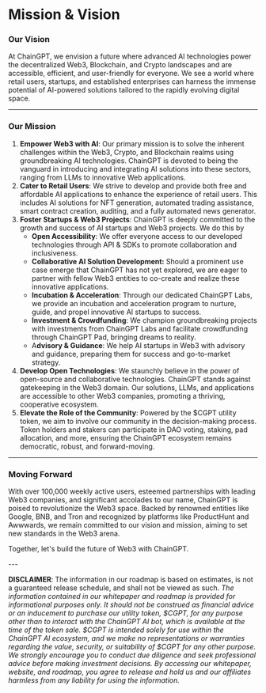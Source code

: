 # Mission & Vision

### **Our Vision**

At ChainGPT, we envision a future where advanced AI technologies power the decentralized Web3, Blockchain, and Crypto landscapes and are accessible, efficient, and user-friendly for everyone. We see a world where retail users, startups, and established enterprises can harness the immense potential of AI-powered solutions tailored to the rapidly evolving digital space.

***

### **Our Mission**

1. **Empower Web3 with AI**: Our primary mission is to solve the inherent challenges within the Web3, Crypto, and Blockchain realms using groundbreaking AI technologies. ChainGPT is devoted to being the vanguard in introducing and integrating AI solutions into these sectors, ranging from LLMs to innovative Web applications.
2. **Cater to Retail Users**: We strive to develop and provide both free and affordable AI applications to enhance the experience of retail users. This includes AI solutions for NFT generation, automated trading assistance, smart contract creation, auditing, and a fully automated news generator.
3. **Foster Startups & Web3 Projects**: ChainGPT is deeply committed to the growth and success of AI startups and Web3 projects. We do this by
   * **Open Accessibility**: We offer everyone access to our developed technologies through API & SDKs to promote collaboration and inclusiveness.
   * **Collaborative AI Solution Development:** Should a prominent use case emerge that ChainGPT has not yet explored, we are eager to partner with fellow Web3 entities to co-create and realize these innovative applications.
   * **Incubation & Acceleration**: Through our dedicated ChainGPT Labs, we provide an incubation and acceleration program to nurture, guide, and propel innovative AI startups to success.
   * **Investment & Crowdfunding**: We champion groundbreaking projects with investments from ChainGPT Labs and facilitate crowdfunding through ChainGPT Pad, bringing dreams to reality.
   * A**dvisory & Guidance**: We help AI startups in Web3 with advisory and guidance, preparing them for success and go-to-market strategy.
4. &#x20;**Develop Open Technologies**: We staunchly believe in the power of open-source and collaborative technologies. ChainGPT stands against gatekeeping in the Web3 domain. Our solutions, LLMs, and applications are accessible to other Web3 companies, promoting a thriving, cooperative ecosystem.
5. **Elevate the Role of the Community**: Powered by the $CGPT utility token, we aim to involve our community in the decision-making process. Token holders and stakers can participate in DAO voting, staking, pad allocation, and more, ensuring the ChainGPT ecosystem remains democratic, robust, and forward-moving.

***

### **Moving Forward**

With over 100,000 weekly active users, esteemed partnerships with leading Web3 companies, and significant accolades to our name, ChainGPT is poised to revolutionize the Web3 space. Backed by renowned entities like Google, BNB, and Tron and recognized by platforms like ProductHunt and Awwwards, we remain committed to our vision and mission, aiming to set new standards in the Web3 arena.

Together, let's build the future of Web3 with ChainGPT.

\---

**DISCLAIMER**: The information in our roadmap is based on estimates, is not a guaranteed release schedule, and shall not be viewed as such.  _The information contained in our whitepaper and roadmap is provided for informational purposes only. It should not be construed as financial advice or an inducement to purchase our utility token, $CGPT, for any purpose other than to interact with the ChainGPT AI bot, which is available at the time of the token sale. $CGPT is intended solely for use within the ChainGPT AI ecosystem, and we make no representations or warranties regarding the value, security, or suitability of $CGPT for any other purpose. We strongly encourage you to conduct due diligence and seek professional advice before making investment decisions. By accessing our whitepaper, website, and roadmap, you agree to release and hold us and our affiliates harmless from any liability for using the information._&#x20;
